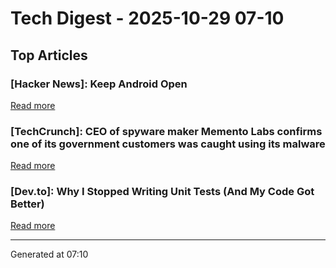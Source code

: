 # Tech Digest - 2025-10-29 07-10

## Top Articles

### [Hacker News]: Keep Android Open
[Read more](http://keepandroidopen.org/)

### [TechCrunch]: CEO of spyware maker Memento Labs confirms one of its government customers was caught using its malware
[Read more](https://techcrunch.com/2025/10/28/ceo-of-spyware-maker-memento-labs-confirms-one-of-its-government-customers-was-caught-using-its-malware/)

### [Dev.to]: Why I Stopped Writing Unit Tests (And My Code Got Better)
[Read more](https://dev.to/teamcamp/why-i-stopped-writing-unit-tests-and-my-code-got-better-20j0)


---
Generated at 07:10

